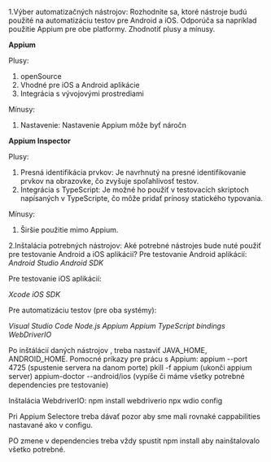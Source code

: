 1.Výber automatizačných nástrojov: Rozhodnite sa, ktoré nástroje budú použité na automatizáciu testov pre Android a iOS. Odporúča sa napríklad použitie Appium pre obe platformy. Zhodnotiť plusy a mínusy.

**Appium**

Plusy:
1.	openSource
2.	Vhodné pre iOS a Android aplikácie
4.	Integrácia s vývojovými prostrediami

Mínusy:
1.	Nastavenie: Nastavenie Appium môže byť náročn

**Appium Inspector**

Plusy:
1.	Presná identifikácia prvkov: Je navrhnutý na presné identifikovanie prvkov na obrazovke, čo zvyšuje spoľahlivosť testov.
2.	Integrácia s TypeScript: Je možné ho použiť v testovacích skriptoch napísaných v TypeScripte, čo môže pridať prínosy statického typovania.

Mínusy:
1.	Širšie použitie mimo Appium.

2.Inštalácia potrebných nástrojov:
Aké potrebné nástrojes bude nuté použiť pre testovanie Android a iOS aplikácií?
Pre testovanie Android aplikácií:
*Android Studio*
*Android SDK*

Pre testovanie iOS aplikácií:

*Xcode*
*iOS SDK*


Pre automatizáciu testov (pre oba systémy):

*Visual Studio Code*
*Node.js*
*Appium*
*Appium TypeScript bindings*
*WebDriverIO*



Po inštálácií daných nástrojov , treba nastaviť JAVA_HOME, ANDROID_HOME.
Pomocné príkazy pre prácu s Appium:
appium --port 4725 (spustenie servera na danom porte)
pkill -f appium (ukonči appium server)
appium-doctor --android/ios (vypíše či máme všetky potrebné dependencies pre testovanie)

Inštalácia WebdriverIO:
npm install webdriverio
npx wdio config

Pri Appium Selectore treba dávať pozor aby sme mali rovnaké cappabilities nastavané ako v configu.

PO zmene v dependencies treba vždy spustit npm install aby nainštalovalo všetko potrebné.


